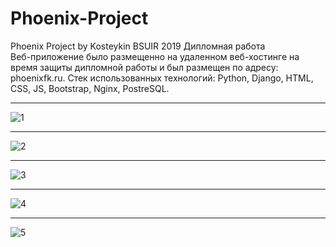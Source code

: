 # Phoenix-Project
Phoenix Project by Kosteykin BSUIR 2019 Дипломная работа<br>
Веб-приложение было размещенно на удаленном веб-хостинге на время защиты дипломной работы и был размещен по адресу: phoenixfk.ru.
Стек использованных технологий: Python, Django, HTML, CSS, JS, Bootstrap, Nginx, PostreSQL. <hr>
![1](https://i.imgur.com/nSbWfEv.png) <hr>
![2](https://i.imgur.com/xzGIeP9.png) <hr>
![3](https://i.imgur.com/zMum4Cp.png) <hr> 
![4](https://i.imgur.com/Vzp1h7h.png) <hr>
![5](https://i.imgur.com/6MduBVX.png)
